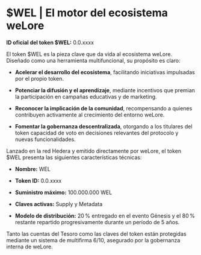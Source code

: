 # $WEL | El motor del ecosistema weLore

**ID oficial del token $WEL:** 0.0.xxxx

El token $WEL es la pieza clave que da vida al ecosistema weLore. Diseñado como una herramienta multifuncional, su propósito es claro:

-   **Acelerar el desarrollo del ecosistema**, facilitando iniciativas impulsadas por el propio token.

-   **Potenciar la difusión y el aprendizaje**, mediante incentivos que premian la participación en campañas educativas y de marketing.

-   **Reconocer la implicación de la comunidad**, recompensando a quienes contribuyen activamente al crecimiento del entorno weLore.

-   **Fomentar la gobernanza descentralizada**, otorgando a los titulares del token capacidad de voto en decisiones relevantes del protocolo y nuevas funcionalidades.


Lanzado en la red Hedera y emitido directamente por weLore, el token $WEL presenta las siguientes características técnicas:

-   **Nombre:** WEL

-   **Token ID:** 0.0.xxxx

-   **Suministro máximo:** 100.000.000 WEL

-   **Claves activas:** Supply y Metadata

-   **Modelo de distribución:** 20 % entregado en el evento Génesis y el 80 % restante repartido progresivamente durante un período de 5 años.


Tanto las cuentas del Tesoro como las claves del token están protegidas mediante un sistema de multifirma 6/10, asegurado por la gobernanza interna de weLore.